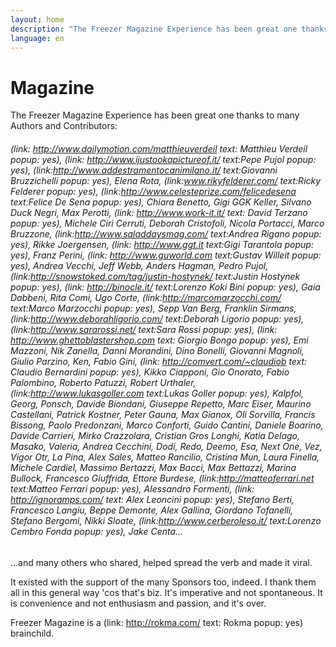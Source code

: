 ```yaml
---
layout: home
description: "The Freezer Magazine Experience has been great one thanks to many Authors and Contributors: | It existed with the support of many Sponsors too, indeed. I thank them all in this general way 'cos that's biz. It's imperative and not spontaneous."
language: en
---
```

# Magazine

The Freezer Magazine Experience has been great one thanks to many Authors and Contributors:

###### (link: http://www.dailymotion.com/matthieuverdeil text: Matthieu Verdeil popup: yes), (link: http://www.ijustookapictureof.it/ text:Pepe Pujol popup: yes), (link:http://www.addestramentocanimilano.it/ text:Giovanni Bruzzichelli popup: yes), Elena Rota, (link:www.rikyfelderer.com/ text:Ricky Felderer popup: yes), (link:http://www.celesteprize.com/felicedesena text:Felice De Sena popup: yes), Chiara Benetto, Gigi GGK Keller, Silvano Duck Negri, Max Perotti, (link: http://www.work-it.it/ text: David Terzano popup: yes), Michele Ciri Cerruti, Deborah Cristofoli, Nicola Portacci, Marco Bruzzone, (link:http://www.saladdaysmag.com/ text:Andrea Rigano  popup: yes), Rikke Joergensen, (link: http://www.ggt.it text:Gigi Tarantola popup: yes), Franz Perini, (link: http://www.guworld.com text:Gustav Willeit popup: yes), Andrea Vecchi, Jeff Webb, Anders Hagman, Pedro Pujol, (link:http://snowstoked.com/tag/justin-hostynek/ text:Justin Hostynek popup: yes), (link: http://binocle.it/ text:Lorenzo Koki Bini popup: yes), Gaia Dabbeni, Rita Comi, Ugo Corte, (link:http://marcomarzocchi.com/ text:Marco Marzocchi popup: yes), Sepp Van Berg, Franklin Sirmans, (link:http://www.deborahligorio.com/ text:Deborah Ligorio popup: yes), (link:http://www.sararossi.net/ text:Sara Rossi popup: yes), (link: http://www.ghettoblastershop.com text: Giorgio Bongo popup: yes), Emi Mazzoni, Nik Zanella, Danni Morandini, Dino Bonelli, Giovanni Magnoli, Giulio Parzino, Ken, Fabio Gini, (link: http://comvert.com/~claudiob text: Claudio Bernardini popup: yes), Kikko Ciapponi, Gio Onorato, Fabio Palombino, Roberto Patuzzi, Robert Urthaler, (link:http://www.lukasgoller.com text:Lukas Goller popup: yes), Kalpfol, Georg, Ponsch, Davide Biondani, Giuseppe Repetto, Marc Eiser, Maurino Castellani, Patrick Kostner, Peter Gauna, Max Gianox, Oli Sorvilla, Francis Bissong, Paolo Predonzani, Marco Conforti, Guido Cantini, Daniele Boarino, Davide Carrieri, Mirko Crazzolara, Cristian Gros Longhi, Katia Delago, Masako, Valeria, Andrea Cecchini, Dodi, Redo, Deemo, Esa, Next One, Vez, Vigor Otr, La Pina, Alex Sales, Matteo Rancilio, Cristina Mun, Laura Finella, Michele Cardiel, Massimo Bertazzi, Max Bacci, Max Bettazzi, Marina Bullock, Francesco Giuffrida, Ettore Burdese, (link:http://matteoferrari.net text:Matteo Ferrari popup: yes), Alessandro Formenti, (link: http://ignoramps.com/ text: Alex Leoncini popup: yes), Stefano Berti, Francesco Langiu, Beppe Demonte, Alex Gallina, Giordano Tofanelli, Stefano Bergomi, Nikki Sloate, (link:http://www.cerberoleso.it/ text:Lorenzo Cembro Fonda popup: yes), Jake Centa...

...and many others who shared, helped spread the verb and made it viral.

It existed with the support of the many Sponsors too, indeed. I thank them all in this general way 'cos that's biz. It's imperative and not spontaneous. It is convenience and not enthusiasm and passion, and it's over.

Freezer Magazine is a (link: http://rokma.com/ text: Rokma popup: yes) brainchild.

